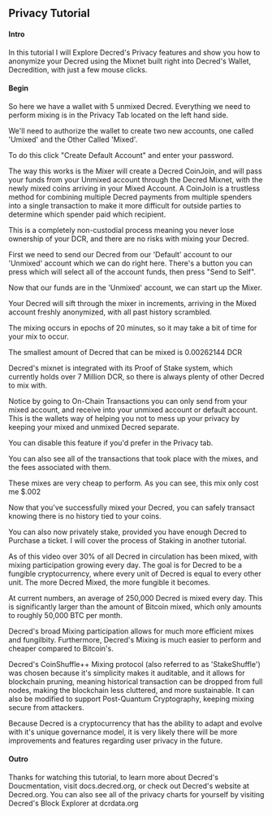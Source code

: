## Privacy Tutorial

#### Intro

In this tutorial I will Explore Decred's Privacy features and show you how to anonymize your Decred using the Mixnet built right into Decred's Wallet, Decredition, with just a few mouse clicks. 

#### Begin

So here we have a wallet with 5 unmixed Decred. Everything we need to perform mixing is in the Privacy Tab located on the left hand side.

We'll need to authorize the wallet to create two new accounts, one called 'Umixed' and the Other Called 'Mixed'.

To do this click "Create Default Account" and enter your password.

The way this works is the Mixer will create a Decred CoinJoin, and will pass your funds from your Unmixed account through the Decred Mixnet, with the newly mixed coins arriving in your Mixed Account. A CoinJoin is a trustless method for combining multiple Decred payments from multiple spenders into a single transaction to make it more difficult for outside parties to determine which spender paid which recipient.

This is a completely non-custodial process meaning you never lose ownership of your DCR, and there are no risks with mixing your Decred.

First we need to send our Decred from our 'Default' account to our 'Unmixed' account which we can do right here. There's a button you can press which will select all of the account funds, then press "Send to Self".

Now that our funds are in the 'Unmixed' account, we can start up the Mixer.

Your Decred will sift through the mixer in increments, arriving in the Mixed account freshly anonymized, with all past history scrambled.

The mixing occurs in epochs of 20 minutes, so it may take a bit of time for your mix to occur.

The smallest amount of Decred that can be mixed is 0.00262144 DCR

Decred's mixnet is integrated with its Proof of Stake system, which currently holds over 7 Million DCR, so there is always plenty of other Decred to mix with.

Notice by going to On-Chain Transactions you can only send from your mixed account, and receive into your unmixed account or default account. This is the wallets way of helping you not to mess up your privacy by keeping your mixed and unmixed Decred separate.

You can disable this feature if you'd prefer in the Privacy tab.

You can also see all of the transactions that took place with the mixes, and the fees associated with them.

These mixes are very cheap to perform. As you can see, this mix only cost me $.002

Now that you've successfully mixed your Decred, you can safely transact knowing there is no history tied to your coins.

You can also now privately stake, provided you have enough Decred to Purchase a ticket. I will cover the process of Staking in another tutorial.

As of this video over 30% of all Decred in circulation has been mixed, with mixing participation growing every day. The goal is for Decred to be a fungible cryptocurrency, where every unit of Decred is equal to every other unit. The more Decred Mixed, the more fungible it becomes.

At current numbers, an average of 250,000 Decred is mixed every day. This is significantly larger than the amount of Bitcoin mixed, which only amounts to roughly 50,000 BTC per month.

Decred's broad Mixing participation allows for much more efficient mixes and fungilbity. Furthermore, Decred's Mixing is much easier to perform and cheaper compared to Bitcoin's. 

Decred's CoinShuffle++ Mixing protocol (also referred to as 'StakeShuffle') was chosen because it's simplicity makes it auditable, and it allows for blockchain pruning, meaning historical transaction can be dropped from full nodes, making the blockchain less cluttered, and more sustainable. It can also be modified to support Post-Quantum Cryptography, keeping mixing secure from attackers.

Because Decred is a cryptocurrency that has the ability to adapt and evolve with it's unique governance model, it is very likely there will be more improvements and features regarding user privacy in the future.

#### Outro

Thanks for watching this tutorial, to learn more about Decred's Doucmentation, visit docs.decred.org, or check out Decred's website at Decred.org. You can also see all of the privacy charts for yourself by visiting Decred's Block Explorer at dcrdata.org
